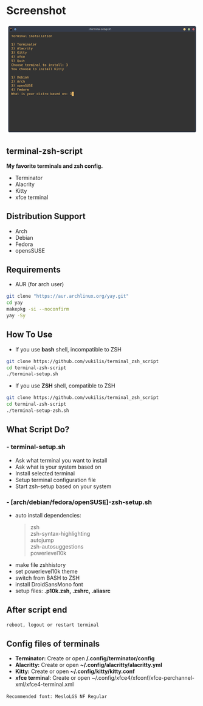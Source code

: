 # Screenshot

![terminal_zsh_script](https://raw.githubusercontent.com/vukilis/terminal_zsh_script/main/script.png)

## terminal-zsh-script

**My favorite terminals and zsh config.**

* Terminator
* Alacrity
* Kitty
* xfce terminal

## Distribution Support

* Arch
* Debian
* Fedora
* opensSUSE

## Requirements

* AUR (for arch user)

```bash
git clone "https://aur.archlinux.org/yay.git"
cd yay
makepkg -si --noconfirm
yay -Sy
```

## How To Use

* If you use **bash** shell, incompatible to ZSH

```bash
git clone https://github.com/vukilis/terminal_zsh_script
cd terminal-zsh-script
./terminal-setup.sh
```

* If you use **ZSH** shell, compatible to ZSH

```zsh
git clone https://github.com/vukilis/terminal_zsh_script
cd terminal-zsh-script
./terminal-setup-zsh.sh
```

## What Script Do?

### - terminal-setup.sh

* Ask what terminal you want to install
* Ask what is your system based on
* Install selected terminal
* Setup terminal configuration file
* Start zsh-setup based on your system

### - [arch/debian/fedora/openSUSE]-zsh-setup.sh

* auto install dependencies:
  > zsh  
  > zsh-syntax-highlighting  
  > autojump  
  > zsh-autosuggestions  
  > powerlevel10k
* make file zshhistory
* set powerlevel10k theme
* switch from BASH to ZSH
* install DroidSansMono font
* setup files: **.p10k.zsh, .zshrc, .aliasrc**

## After script end

```bash
reboot, logout or restart terminal
```

## Config files of terminals

* **Terminator:** Create or open **/.config/terminator/config**
* **Alacritty:** Create or open **~/.config/alacritty/alacritty.yml**
* **Kitty:** Create or open **~/.config/kitty/kitty.conf**  
* **xfce terminal**: Create or open ~/.config/xfce4/xfconf/xfce-perchannel-xml/xfce4-terminal.xml

`Recommended font: MesloLGS NF Regular`
